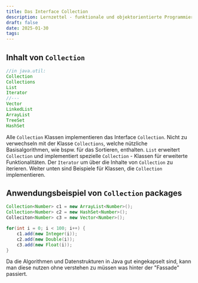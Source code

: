 ```yaml
---
title: Das Interface Collection
description: Lernzettel - funktionale und objektorientierte Programmierung
draft: false
date: 2025-01-30
tags:
---
```

## Inhalt von `Collection`
```java
//in java.util:
Collection
Collections
List
Iterator
//---
Vector
LinkedList
ArrayList
TreeSet
HashSet
```
Alle `Collection` Klassen implementieren das Interface `Collection`. Nicht zu verwechseln mit der Klasse `Collections`, welche nützliche Basisalgorithmen, wie bspw. für das Sortieren, enthalten. `List` erweitert `Collection` und implementiert spezielle `Collection` - Klassen für erweiterte Funktionalitäten. Der `Iterator` um über die Inhalte von `Collection` zu iterieren. 
Weiter unten sind Beispiele für Klassen, die `Collection` implementieren.
## Anwendungsbeispiel von `Collection` packages
```java
Collection<Number> c1 = new ArrayList<Number>();
Collection<Number> c2 = new HashSet<Number>();
Colleciton<Number> c3 = new Vector<Number>();

for(int i = 0; i < 100; i++) {
	c1.add(new Integer(i));
	c2.add(new Double(i));
	c3.add(new Float(i));
}
```
Da die Algorithmen und Datenstrukturen in Java gut eingekapselt sind, kann man diese nutzen ohne verstehen zu müssen was hinter der "Fassade" passiert.